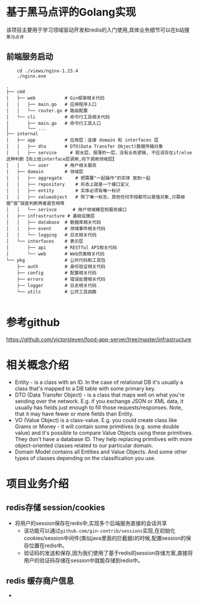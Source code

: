 # 基于黑马点评的Golang实现
  该项目主要用于学习领域驱动开发和redis的入门使用,具体业务细节可以在b站搜`黑马点评`
## 前端服务启动
```shell
    cd ./views/nginx-1.23.4
    ./nginx.exe
```

``` 
.
├── cmd
│   ├── web           # Gin框架相关代码
│   │   ├── main.go   # 应用程序入口
│   │   └── router.go # 路由配置
│   └── cli           # 命令行工具相关代码
│       ├── main.go   # 命令行工具入口
│       └── ...
├── internal
│   ├── app           # 应用层：连接 domain 和 interfaces 层
│   │   ├── dto       # DTO(Data Transfer Object)数据传输对象
│   │   ├── service     # 胶水层，很薄的一层，没有业务逻辑, 不应该存在if/else这种判断【向上给interface层调用,向下调用领域层】
│   │   └── user      # 用户相关服务
│   ├── domain        # 领域层
│   │   ├── aggregate     # 把需要"一起操作"的实体 放到一起
│   │   ├── repository    # 形态上就是一个接口定义
│   │   ├── entity        # 实体必须有唯一标识
│   │   ├── valueobject   # 除了唯一标志，其他任何字段都可以是值对象,只需根据“值”就能判断两者是否相等
│   │   └── serivce      # 用户领域模型和服务接口
│   ├── infrastructure # 基础设施层
│   │   ├── database  # 数据库相关代码
│   │   ├── event     # 领域事件相关代码
│   │   └── logging   # 日志相关代码
│   └── interfaces    # 表示层
│       ├── api       # RESTful API相关代码
│       └── web       # Web页面相关代码
└── pkg               # 公共代码和工具包
    ├── auth          # 身份验证相关代码
    ├── config        # 配置相关代码
    ├── errors        # 错误处理相关代码
    ├── logger        # 日志相关代码
    └── utils         # 公共工具函数


```

# 参考github
https://github.com/victorsteven/food-app-server/tree/master/infrastructure

# 相关概念介绍
- Entity - is a class with an ID. In the case of relational DB it's usually a class that's mapped to a DB table with some primary key.
- DTO (Data Transfer Object) - is a class that maps well on what you're sending over the network. E.g. if you exchange JSON or XML data, it usually has fields just enough to fill those requests/responses. Note, that it may have fewer or more fields than Entity.
- VO (Value Object) is a class-value. E.g. you could create class like Grams or Money - it will contain some primitives (e.g. some double value) and it's possible to compare Value Objects using these primitives. They don't have a database ID. They help replacing primitives with more object-oriented classes related to our particular domain.
- Domain Model contains all Entities and Value Objects. And some other types of classes depending on the classification you use.
# 项目业务介绍
## redis存储 session/cookies
- 将用户的session保存在redis中,实现多个后端服务直接的会话共享
  - 该功能可以通过`github.com/gin-contrib/sessions`实现,在初始化cookies/session中间件(类似java里面的拦截器)的时候,配置session的保存位置在redis中。
  - 验证码的发送和保存,因为我们使用了基于redis的session存储方案,直接将用户的验证码存储在session中就能存储到redis中。
## redis 缓存商户信息
- 